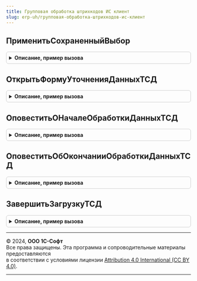 ```yaml
---
title: Групповая обработка штрихкодов ИС клиент
slug: erp-uh/групповая-обработка-штрихкодов-ис-клиент
---
```



## ПрименитьСохраненныйВыбор
<details style="margin: 1em 0; padding: 0.5em; border: 1px solid #ccc; border-radius: 6px;">

<summary style="font-weight: bold; cursor: pointer;">Описание, пример вызова</summary>

```bsl

// Работа с сохраненным выбором при пакетной загрузке кодов маркировки:
//  * Переносит данные сохраненного выбора в коды маркировки, требующие уточнения данных.
//  * Учитывает требующее маркировки количество для сброса сохраненного выбора.
//  * Учитывает состав кода маркировки для сброса сохраненного выбора.
//
// Параметры:
//  Форма - ФормаКлиентскогоПриложения - форма в которой происходит пакетная загрузка данных
//  ДанныеШтрихкода - См. ШтрихкодированиеОбщегоНазначенияИС.ИнициализироватьДанныеШтрихкода
//  ПараметрыСканирования - См. ШтрихкодированиеОбщегоНазначенияИСКлиент.ПараметрыСканирования
//
Процедура ПрименитьСохраненныйВыбор(Форма, ДанныеШтрихкода, ПараметрыСканирования) Экспорт
```

Пример вызова
```bsl
ГрупповаяОбработкаШтрихкодовИСКлиент.ПрименитьСохраненныйВыбор(Форма, ДанныеШтрихкода, ПараметрыСканирования) 
```
</details>

## ОткрытьФормуУточненияДанныхТСД
<details style="margin: 1em 0; padding: 0.5em; border: 1px solid #ccc; border-radius: 6px;">

<summary style="font-weight: bold; cursor: pointer;">Описание, пример вызова</summary>

```bsl

// Открыть форму уточнения данных ТСД.
//
// Параметры:
//  Форма - ФормаКлиентскогоПриложения - Форма-источник вызова:
//   * ЗагрузкаДанныхТСД - См. ГрупповаяОбработкаШтрихкодовИС.РезультатЗагрузкиШтрихкодовИзТСД
//  Оповещение - ОписаниеОповещения - действие после уточнения данных
Процедура ОткрытьФормуУточненияДанныхТСД(Форма, Оповещение) Экспорт
```

Пример вызова
```bsl
ГрупповаяОбработкаШтрихкодовИСКлиент.ОткрытьФормуУточненияДанныхТСД(Форма, Оповещение) 
```
</details>

## ОповеститьОНачалеОбработкиДанныхТСД
<details style="margin: 1em 0; padding: 0.5em; border: 1px solid #ccc; border-radius: 6px;">

<summary style="font-weight: bold; cursor: pointer;">Описание, пример вызова</summary>

```bsl

// Выводит оповещение о начале загрузки данных из ТСД
//
// Параметры:
//  ПараметрыУведомления - Неопределено - уведомление "по-умолчанию"
//                       - Структура - кастомизированное уведомление:
//                          * Заголовок - Строка - текст заголовка,
//                          * Текст     - Строка - текст уведомления.
Процедура ОповеститьОНачалеОбработкиДанныхТСД(ПараметрыУведомления = Неопределено) Экспорт
```

Пример вызова
```bsl
ГрупповаяОбработкаШтрихкодовИСКлиент.ОповеститьОНачалеОбработкиДанныхТСД(ПараметрыУведомления);
```
</details>

## ОповеститьОбОкончанииОбработкиДанныхТСД
<details style="margin: 1em 0; padding: 0.5em; border: 1px solid #ccc; border-radius: 6px;">

<summary style="font-weight: bold; cursor: pointer;">Описание, пример вызова</summary>

```bsl

// Выводит оповещение об окончании обработки данных ТСД.
//
// Параметры:
//  ПараметрыУведомления - Неопределено - уведомление "по-умолчанию"
//                       - Структура - кастомизированное уведомление:
//                          * Заголовок - Строка - текст заголовка,
//                          * Текст     - Строка - текст уведомления.
Процедура ОповеститьОбОкончанииОбработкиДанныхТСД(ПараметрыУведомления = Неопределено) Экспорт
```

Пример вызова
```bsl
ГрупповаяОбработкаШтрихкодовИСКлиент.ОповеститьОбОкончанииОбработкиДанныхТСД(ПараметрыУведомления);
```
</details>

## ЗавершитьЗагрузкуТСД
<details style="margin: 1em 0; padding: 0.5em; border: 1px solid #ccc; border-radius: 6px;">

<summary style="font-weight: bold; cursor: pointer;">Описание, пример вызова</summary>

```bsl

// Завершить загрузку ТСД.
//
// Параметры:
//  Форма - ФормаКлиентскогоПриложения - Форма:
//  * ЗагрузкаДанныхТСД - Произвольный - реквизит формы с данными пакета загрузки
Процедура ЗавершитьЗагрузкуТСД(Форма) Экспорт
```

Пример вызова
```bsl
ГрупповаяОбработкаШтрихкодовИСКлиент.ЗавершитьЗагрузкуТСД(Форма) 
```
</details>

---

© 2024, **ООО 1С-Софт**  
Все права защищены. Эта программа и сопроводительные материалы предоставляются  
в соответствии с условиями лицензии [Attribution 4.0 International (CC BY 4.0)](https://creativecommons.org/licenses/by/4.0/legalcode).

---
